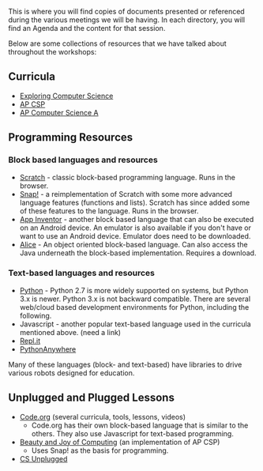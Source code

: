 This is where you will find copies of documents presented or referenced during the various meetings we will be having.  In each directory, you will find an Agenda and the content for that session.


Below are some collections of resources that we have talked about throughout the workshops:

## Curricula
 - [Exploring Computer Science](http://www.exploringcs.org/)
 - [AP CSP](https://apcentral.collegeboard.org/courses/ap-computer-science-principles?course=ap-computer-science-principles)
 - [AP Computer Science A](https://apcentral.collegeboard.org/courses/ap-computer-science-a?course=ap-computer-science-a)

## Programming Resources
### Block based languages and resources
 - [Scratch](https://scratch.mit.edu/) - classic block-based programming language.  Runs in the browser.
 - [Snap!](http://snap.berkeley.edu/) - a reimplementation of Scratch with some more advanced language features (functions and lists).  Scratch has since added some of these features to the language.  Runs in the browser.
 - [App Inventor](http://appinventor.mit.edu/explore/) - another block based language that can also be executed on an Android device.  An emulator is also available if you don't have or want to use an Android device.  Emulator does need to be downloaded.
 - [Alice](https://www.alice.org/) - An object oriented block-based language.  Can also access the Java underneath the block-based implementation.  Requires a download.
 
### Text-based languages and resources 
 - [Python](https://www.python.org/) - Python 2.7 is more widely supported on systems, but Python 3.x is newer.  Python 3.x is not backward compatible.  There are several web/cloud based development environments for Python, including the following.
 - Javascript - another popular text-based language used in the curricula mentioned above.  (need a link)
 - [Repl.it](https://repl.it/)
 - [PythonAnywhere](https://www.pythonanywhere.com/)
 
 Many of these languages (block- and text-based) have libraries to drive various robots designed for education.

## Unplugged and Plugged Lessons
 - [Code.org](https://studio.code.org/courses?view=teacher) (several curricula, tools, lessons, videos)
    - Code.org has their own block-based language that is similar to the others.  They also use Javascript for text-based programming.
 - [Beauty and Joy of Computing](http://bjc.berkeley.edu/) (an implementation of AP CSP)
    - Uses Snap! as the basis for programming.
 - [CS Unplugged](http://csunplugged.org/)

